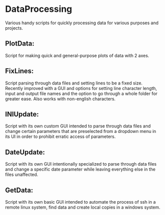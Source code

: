 # DataProcessing

Various handy scripts for quickly processing data for various purposes and projects.

PlotData:
---------
Script for making quick and general-purpose plots of data with 2 axes.

FixLines:
---------
Script parsing through data files and setting lines to be a fixed size. Recently improved with a GUI and options for setting line character length, input and output file names and the option to go through a whole folder for greater ease. Also works with non-english characters.

INIUpdate:
--------------
Script with its own custom GUI intended to parse through data files and change certain parameters that are preselected from a dropdown menu in its UI in order to prohibit erratic access of parameters.

DateUpdate:
--------------
Script with its own GUI intentionally specialized to parse through data files and change a specific date parameter while leaving everything else in the files unaffected.

GetData:
--------------
Script with its own basic GUI intended to automate the process of ssh in a remote linux system, find data and create local copies in a windows system.
